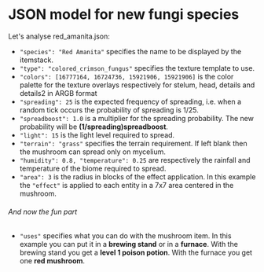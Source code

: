 # JSON model for new fungi species
Let's analyse red_amanita.json:

- ```"species": "Red Amanita"``` specifies the name to be displayed by the itemstack.
- ```"type": "colored_crimson_fungus"``` specifies the texture template to use.
- ```"colors": [16777164, 16724736, 15921906, 15921906]``` is the color palette for the texture overlays respectively for stelum, head, details and details2 in ARGB format
- ```"spreading": 25``` is the expected frequency of spreading, i.e. when a random tick occurs the probability of spreading is 1/25.
- ```"spreadboost": 1.0``` is a multiplier for the spreading probability. The new probability will be **(1/spreading)spreadboost**.
- ```"light": 15``` is the light level required to spread.
- ```"terrain": "grass"``` specifies the terrain requirement. If left blank then the mushroom can spread only on mycelium.
- ```"humidity": 0.8, "temperature": 0.25``` are respectively the rainfall and temperature of the biome required to spread.
- ```"area": 3``` is the radius in blocks of the effect application. In this example the ```"effect"``` is applied to each entity in a 7x7 area centered in the mushroom.
###### And now the fun part
- ```"uses"``` specifies what you can do with the mushroom item. In this example you can put it in a **brewing stand** or in a **furnace**. With the brewing stand you get a **level 1 poison potion**. With the furnace you get one **red mushroom**.
